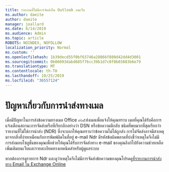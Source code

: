 ```yaml
---
title: รายงานที่ไม่มีการจัดส่งใน Outlook บนเว็บ
ms.author: daeite
author: daeite
manager: joallard
ms.date: 6/14/2019
ms.audience: Admin
ms.topic: article
ROBOTS: NOINDEX, NOFOLLOW
localization_priority: Normal
ms.custom: ''
ms.openlocfilehash: 1b39decd55f0bf63746a28866f880d42dd4d3001
ms.sourcegitcommit: 0b06093dabd685f76cc39b1d7c0f8b03883b6e79
ms.translationtype: MT
ms.contentlocale: th-TH
ms.lasthandoff: 10/25/2019
ms.locfileid: "36557124"
---
```

# <a name="issues-with-email-delivery"></a>ปัญหาเกี่ยวกับการนำส่งทางเมล

เมื่อมีปัญหาในการส่งข้อความทางเมล Office ๓๖๕ส่งเมลเพื่อแจ้งให้คุณทราบ เมลที่คุณได้รับคือการแจ้งเตือนสถานะการจัดส่งหรือที่เรียกอีกอย่างว่า DSN หรือข้อความตีกลับ ชนิดที่พบมากที่สุดเรียกว่ารายงานที่ไม่ใช่การนำส่ง (NDR) ซึ่งจะบอกให้คุณทราบว่าข้อความไม่ได้ถูกส่ง การไม่จัดส่งอาจมีสาเหตุมาจากสิ่งที่ง่ายเหมือนกับการพิมพ์ผิดในที่อยู่ e-mail Ndr มีรหัสข้อผิดพลาดที่บ่งชี้ว่าเหตุใดจึงไม่มีการส่งมอบโซลูชั่นของคุณเพื่อช่วยให้คุณได้รับการจัดส่งทาง e-mail ของคุณลิงก์ไปยังความช่วยเหลือเพิ่มเติมบนเว็บและรายละเอียดทางเทคนิคสำหรับผู้ดูแลระบบ

หากต้องการดูรายการ Ndr และดูว่าเหตุใดจึงไม่มีการจัดส่งข้อความของคุณโปรดดู[ที่รายงานการนำส่งทาง Email ใน Exchange Online](https://docs.microsoft.com/exchange/mail-flow-best-practices/non-delivery-reports-in-exchange-online/non-delivery-reports-in-exchange-online)